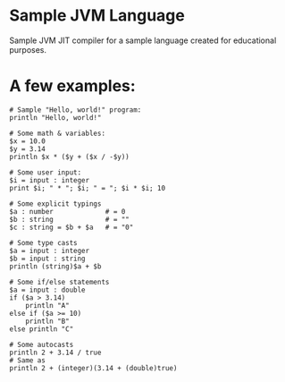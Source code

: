 # Sample JVM Language
Sample JVM JIT compiler for a sample language created for educational purposes.
# A few examples:
```
# Sample "Hello, world!" program:
println "Hello, world!"
```
```
# Some math & variables:
$x = 10.0
$y = 3.14
println $x * ($y + ($x / -$y))
```
```
# Some user input:
$i = input : integer
print $i; " * "; $i; " = "; $i * $i; 10
```
```
# Some explicit typings
$a : number             # = 0
$b : string             # = ""
$c : string = $b + $a   # = "0"
```
```
# Some type casts
$a = input : integer
$b = input : string
println (string)$a + $b
```
```
# Some if/else statements
$a = input : double
if ($a > 3.14)
    println "A"
else if ($a >= 10)
    println "B"
else println "C"
```
```
# Some autocasts
println 2 + 3.14 / true
# Same as
println 2 + (integer)(3.14 + (double)true)
```